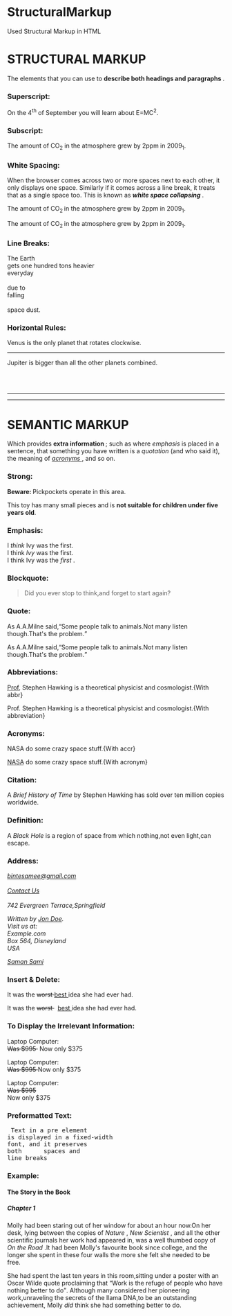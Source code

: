 # StructuralMarkup
Used Structural Markup in HTML
<html>
 <head>
    <title>
        Chapter:02
    </title>
 </head>
 <body>

  <h1> STRUCTURAL MARKUP </h1>
  <p title="STRUCTURAL MARKUP"> The elements that you can use to <b> describe both headings and paragraphs </b>. </p>
  <h3> Superscript: </h3> 
  <p> On the 4<sup>th</sup> of September you will learn about E=MC<sup>2</sup>. </p>
  <h3> Subscript: </h3> 
  <p> The amount of CO<sub>2</sub> in the atmosphere grew by 2ppm in 2009<sub>1</sub>. </p>
  <h3> White Spacing: </h3>
  <p> When the browser comes across two or more spaces next to each other, it only displays one space.
      Similarly if it comes across a line break, it treats that as a single space too.
      This is known as <b><i> white space collapsing </b></i> . </p>
  <p>The                        amount of CO<sub>2 </sub> in the atmosphere grew by 2ppm in 2009<sub>1</sub>. </p>
  <p> The 
       amount of CO<sub>2 </sub> in the atmosphere grew by 2ppm in 2009<sub>1</sub>. </p>
  <h3> Line Breaks: </h3>
  <p> The Earth <br /> gets one hundred tons heavier <br> everyday</br> <br/>due to <br /> falling <br></br>space dust. </p>
  <h3> Horizontal Rules: </h3>
  <p> Venus is the only planet that rotates clockwise. <hr /> Jupiter is bigger than all the other planets combined. </p>
  <br /><br /><hr /><hr />
  <h1> SEMANTIC MARKUP </h1> 
  <p title="SEMANTIC MARKUP"> Which provides <b> extra information </b>; such as where <i> emphasis </i> is placed in a sentence, that something you have written is a <i> quotation </i> (and who said it), the meaning of <u><i> acronyms </i></u>, and so on. </p>
  <h3> Strong: </h3>
  <p> <strong> Beware: </strong> Pickpockets operate in this area. </p>
  <p> This toy has many small pieces and is <strong> not suitable for children under five years old</strong>.  </p>
  <h3> Emphasis: </h3>
  <p>  I <em> think </em> Ivy was the first.<br /> I think <em> Ivy </em> was the first.<br /> I think Ivy was the <em> first </em>. </p>
  <h3> Blockquote: </h3>
  <blockquote cite="http://en.wikipedia.org/wiki/Winnie-the-Pooh"><p>Did you ever stop to think,and forget to start again?</blockquote>
  <h3> Quote: </h3>
  <p> As A.A.Milne said,<q>Some people talk to animals.Not many listen though.That's the problem.</q>  </p>
  <p> As A.A.Milne said,<q cite="https://www.goodreads.com/quotes/29556-some-people-talk-to-animals-not-many-listen-though-that-s">Some people talk to animals.Not many listen though.That's the problem.</q> </p>
  <h3> Abbreviations: </h3>
  <p> <abbr title="Professor">Prof.</abbr> Stephen Hawking is a theoretical physicist and cosmologist.{With abbr}  </p>
  <p> <abbreviation title="Professor">Prof.</abbreviation> Stephen Hawking is a theoretical physicist and cosmologist.{With abbreviation} </p>
  <h3> Acronyms: </h3>
  <p> <accr title="National Aeronautics and Space Administration">NASA</accr> do some crazy space stuff.{With accr} </p>
  <p> <acronym title="National Aeronautics and Space Administration">NASA</acronym> do some crazy space stuff.{With acronym} </p>
  <h3> Citation: </h3>
  <p> A <cite> Brief History of Time</cite> by Stephen Hawking has sold over ten million copies worldwide. </p>
  <h3> Definition: </h3>
  <p> A <dfn>Black Hole</dfn> is a region of space from which nothing,not even light,can escape.</p>
  <h3> Address: </h3>
  <p> <address>
      <a href="mailto:bintesamee@gmail.com&cc:philomath37@gmail.com&bcc:bintesamee@gmail.com&subject=Subject Using Mailto.co.uk&body=Email Using Body"> bintesamee@gmail.com </a>
      <br /><br /> <a href="mailto:bintesamee@gmail.com?subject="Subject"&cc="philomath37@gmail.com"">Contact Us</a>
      <br /><br /> 742 Evergreen Terrace,Springfield
      </address>   </p>
  <p> <address>
      Written by <a href="mailto:webmaster@example.com">Jon Doe</a>.<br> 
      Visit us at:<br>
      Example.com<br>
      Box 564, Disneyland<br>
      USA
      </address></p>
  <p> <address> <a href="mailto:bintesamee@gmail.com"> Saman Sami </a> </address> </p>
  <h3> Insert & Delete: </h3>
  <p> It was the <del> worst </del> <ins> best </ins> idea she had ever had. </p>
  <p> It was the <del> worst </del> &nbsp <ins> best </ins> idea she had ever had. </p>
  <h3> To Display the Irrelevant Information: </h3>
  <p> Laptop Computer: <br /> <s> Was $995 </s> &nbspNow only $375 </p>
  <p> Laptop Computer: <br /> <s> Was $995 </s> Now only $375 </p>
  <p> Laptop Computer: <br /> <s> Was $995 </s> <br /> Now only $375 </p>
  <h3> Preformatted Text: </h3>
<pre> Text in a pre element
is displayed in a fixed-width
font, and it preserves
both      spaces and
line breaks </pre>
  <h3> Example: </h3>
  <h4> The Story in the Book </h4>
  <h5> Chapter 1 </h5>
  <p> Molly had been staring out of her window for about an hour now.On her desk, lying between the copies of <i> Nature </i>,<i> New Scientist </i>, and all 
      the other scientific journals her work had appeared in, was a well thumbed copy of <cite> On the Road </cite>.It had been Molly's favourite book since college, and
      the longer she spent in these four walls the more she felt she needed to be free.</p>
  <p> She had spent the last ten years in this room,sitting under a poster with an Oscar Wilde quote proclaiming that <q>Work is the refuge of people who have nothing better
      to do</q>. Although many considered her pioneering work,unraveling the secrets of the Ilama <abbreviation title="Deoxyribonucleic Acid">DNA</abbreviation>,to be an outstanding achievement,
      Molly <em>did</em> think she had something better to do.  </p>
 </body>
</html>

